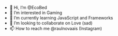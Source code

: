 - 👋 Hi, I’m @EcoBed
- 👀 I’m interested in Gaming
- 🌱 I’m currently learning JavaScript and Frameworks
- 💞️ I’m looking to collaborate on Love (sad)
- 📫 How to reach me @raulnovaais (Instagram)


<!---
EcoBed/EcoBed is a ✨ special ✨ repository because its `README.md` (this file) appears on your GitHub profile.
You can click the Preview link to take a look at your changes.
--->
